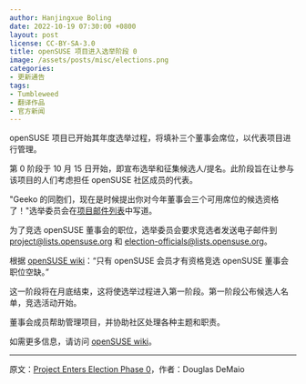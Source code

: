 ```yaml
---
author: Hanjingxue Boling
date: 2022-10-19 07:30:00 +0800
layout: post
license: CC-BY-SA-3.0
title: openSUSE 项目进入选举阶段 0
image: /assets/posts/misc/elections.png
categories:
- 更新通告
tags:
- Tumbleweed
- 翻译作品
- 官方新闻
---
```


openSUSE 项目已开始其年度选举过程，将填补三个董事会席位，以代表项目进行管理。

第 0 阶段于 10 月 15 日开始，即宣布选举和征集候选人/提名。此阶段旨在让参与该项目的人们考虑担任 openSUSE 社区成员的代表。

"Geeko 的同胞们，现在是时候提出你对今年董事会三个可用席位的候选资格了！"选举委员会在[项目邮件列表](https://lists.opensuse.org/archives/list/project@lists.opensuse.org/thread/O7HVRIVYEA65YHCXDZHY62DCDECHPNOP/)中写道。

为了竞选 openSUSE 董事会的职位，选举委员会要求竞选者发送电子邮件到 project@lists.opensuse.org 和 election-officials@lists.opensuse.org。

根据 [openSUSE wiki](https://en.opensuse.org/)：“只有 openSUSE 会员才有资格竞选 openSUSE 董事会职位空缺。”

这一阶段将在月底结束，这将使选举过程进入第一阶段。第一阶段公布候选人名单，竞选活动开始。

董事会成员帮助管理项目，并协助社区处理各种主题和职责。

如需更多信息，请访问 [openSUSE wiki](https://en.opensuse.org/openSUSE:Board_election)。

------

原文：[Project Enters Election Phase 0](https://news.opensuse.org/2022/10/18/project-enters-election-phase/)，作者：Douglas DeMaio